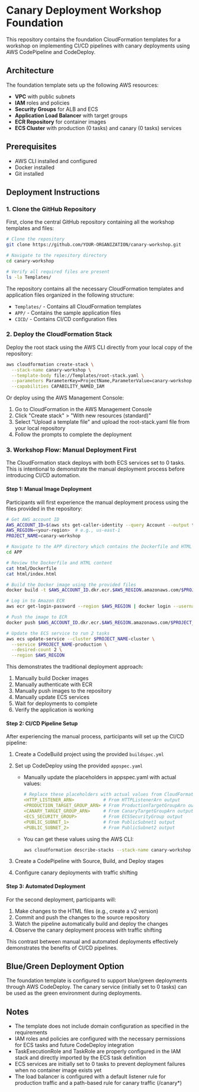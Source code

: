 # Canary Deployment Workshop Foundation

This repository contains the foundation CloudFormation templates for a workshop on implementing CI/CD pipelines with canary deployments using AWS CodePipeline and CodeDeploy.

## Architecture

The foundation template sets up the following AWS resources:

- **VPC** with public subnets
- **IAM** roles and policies
- **Security Groups** for ALB and ECS
- **Application Load Balancer** with target groups
- **ECR Repository** for container images
- **ECS Cluster** with production (0 tasks) and canary (0 tasks) services

## Prerequisites

- AWS CLI installed and configured
- Docker installed
- Git installed

## Deployment Instructions

### 1. Clone the GitHub Repository

First, clone the central GitHub repository containing all the workshop templates and files:

```bash
# Clone the repository
git clone https://github.com/YOUR-ORGANIZATION/canary-workshop.git

# Navigate to the repository directory
cd canary-workshop

# Verify all required files are present
ls -la Templates/
```

The repository contains all the necessary CloudFormation templates and application files organized in the following structure:
- `Templates/` - Contains all CloudFormation templates
- `APP/` - Contains the sample application files
- `CICD/` - Contains CI/CD configuration files

### 2. Deploy the CloudFormation Stack

Deploy the root stack using the AWS CLI directly from your local copy of the repository:

```bash
aws cloudformation create-stack \
  --stack-name canary-workshop \
  --template-body file://Templates/root-stack.yaml \
  --parameters ParameterKey=ProjectName,ParameterValue=canary-workshop \
  --capabilities CAPABILITY_NAMED_IAM
```

Or deploy using the AWS Management Console:

1. Go to CloudFormation in the AWS Management Console
2. Click "Create stack" > "With new resources (standard)"
3. Select "Upload a template file" and upload the root-stack.yaml file from your local repository
4. Follow the prompts to complete the deployment

### 3. Workshop Flow: Manual Deployment First

The CloudFormation stack deploys with both ECS services set to 0 tasks. This is intentional to demonstrate the manual deployment process before introducing CI/CD automation.

#### Step 1: Manual Image Deployment

Participants will first experience the manual deployment process using the files provided in the repository:

```bash
# Get AWS account ID
AWS_ACCOUNT_ID=$(aws sts get-caller-identity --query Account --output text)
AWS_REGION=<your-region>  # e.g., us-east-1
PROJECT_NAME=canary-workshop

# Navigate to the APP directory which contains the Dockerfile and HTML files
cd APP

# Review the Dockerfile and HTML content
cat html/Dockerfile
cat html/index.html

# Build the Docker image using the provided files
docker build -t $AWS_ACCOUNT_ID.dkr.ecr.$AWS_REGION.amazonaws.com/$PROJECT_NAME-repository:latest -f html/Dockerfile html/

# Log in to Amazon ECR
aws ecr get-login-password --region $AWS_REGION | docker login --username AWS --password-stdin $AWS_ACCOUNT_ID.dkr.ecr.$AWS_REGION.amazonaws.com

# Push the image to ECR
docker push $AWS_ACCOUNT_ID.dkr.ecr.$AWS_REGION.amazonaws.com/$PROJECT_NAME-repository:latest

# Update the ECS service to run 2 tasks
aws ecs update-service --cluster $PROJECT_NAME-cluster \
  --service $PROJECT_NAME-production \
  --desired-count 2 \
  --region $AWS_REGION
```

This demonstrates the traditional deployment approach:
1. Manually build Docker images
2. Manually authenticate with ECR
3. Manually push images to the repository
4. Manually update ECS services
5. Wait for deployments to complete
6. Verify the application is working

#### Step 2: CI/CD Pipeline Setup

After experiencing the manual process, participants will set up the CI/CD pipeline:

1. Create a CodeBuild project using the provided `buildspec.yml`

2. Set up CodeDeploy using the provided `appspec.yaml`
   - Manually update the placeholders in appspec.yaml with actual values:
     ```yaml
     # Replace these placeholders with actual values from CloudFormation outputs
     <HTTP_LISTENER_ARN>           # From HTTPListenerArn output
     <PRODUCTION_TARGET_GROUP_ARN> # From ProductionTargetGroupArn output
     <CANARY_TARGET_GROUP_ARN>     # From CanaryTargetGroupArn output
     <ECS_SECURITY_GROUP>          # From ECSSecurityGroup output
     <PUBLIC_SUBNET_1>             # From PublicSubnet1 output
     <PUBLIC_SUBNET_2>             # From PublicSubnet2 output
     ```
   - You can get these values using the AWS CLI:
     ```bash
     aws cloudformation describe-stacks --stack-name canary-workshop --query "Stacks[0].Outputs" --output table
     ```

3. Create a CodePipeline with Source, Build, and Deploy stages

4. Configure canary deployments with traffic shifting

#### Step 3: Automated Deployment

For the second deployment, participants will:

1. Make changes to the HTML files (e.g., create a v2 version)
2. Commit and push the changes to the source repository
3. Watch the pipeline automatically build and deploy the changes
4. Observe the canary deployment process with traffic shifting

This contrast between manual and automated deployments effectively demonstrates the benefits of CI/CD pipelines.

## Blue/Green Deployment Option

The foundation template is configured to support blue/green deployments through AWS CodeDeploy. The canary service (initially set to 0 tasks) can be used as the green environment during deployments.

## Notes

- The template does not include domain configuration as specified in the requirements
- IAM roles and policies are configured with the necessary permissions for ECS tasks and future CodeDeploy integration
- TaskExecutionRole and TaskRole are properly configured in the IAM stack and directly imported by the ECS task definition
- ECS services are initially set to 0 tasks to prevent deployment failures when no container image exists yet
- The load balancer is configured with a default listener rule for production traffic and a path-based rule for canary traffic (/canary*)
